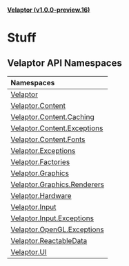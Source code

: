 #### [Velaptor (v1.0.0-preview.16)](./namespaces.md 'Velaptor Namespaces')

# Stuff

## Velaptor API Namespaces

| Namespaces |
| :--- |
| [Velaptor](./Velaptor.md 'Velaptor') |
| [Velaptor.Content](./Velaptor.Content.md 'Velaptor.Content') |
| [Velaptor.Content.Caching](./Velaptor.Content.Caching.md 'Velaptor.Content.Caching') |
| [Velaptor.Content.Exceptions](./Velaptor.Content.Exceptions.md 'Velaptor.Content.Exceptions') |
| [Velaptor.Content.Fonts](./Velaptor.Content.Fonts.md 'Velaptor.Content.Fonts') |
| [Velaptor.Exceptions](./Velaptor.Exceptions.md 'Velaptor.Exceptions') |
| [Velaptor.Factories](./Velaptor.Factories.md 'Velaptor.Factories') |
| [Velaptor.Graphics](./Velaptor.Graphics.md 'Velaptor.Graphics') |
| [Velaptor.Graphics.Renderers](./Velaptor.Graphics.Renderers.md 'Velaptor.Graphics.Renderers') |
| [Velaptor.Hardware](./Velaptor.Hardware.md 'Velaptor.Hardware') |
| [Velaptor.Input](./Velaptor.Input.md 'Velaptor.Input') |
| [Velaptor.Input.Exceptions](./Velaptor.Input.Exceptions.md 'Velaptor.Input.Exceptions') |
| [Velaptor.OpenGL.Exceptions](./Velaptor.OpenGL.Exceptions.md 'Velaptor.OpenGL.Exceptions') |
| [Velaptor.ReactableData](./Velaptor.ReactableData.md 'Velaptor.ReactableData') |
| [Velaptor.UI](./Velaptor.UI.md 'Velaptor.UI') |
